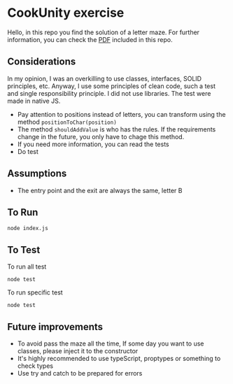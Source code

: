 # CookUnity exercise

Hello, in this repo you find the solution of a letter maze.
For further information, you can check the [PDF](https://github.com/mazcuiFede/CookUnity/blob/main/CookUnity_Technical_Test.pdf) included in this repo.

## Considerations

In my opinion, I was an overkilling to use classes, interfaces, SOLID principles, etc. Anyway, I use some principles of clean code, such a test and single responsibility principle.
I did not use libraries. The test were made in native JS.

- Pay attention to positions instead of letters, you can transform using the method ```positionToChar(position)```
- The method ```shouldAddValue``` is who has the rules. If the requirements change in the future, you only have to chage this method.
- If you need more information, you can read the tests
- Do test

## Assumptions

- The entry point and the exit are always the same, letter B

## To Run

```node index.js```

## To Test

To run all test

```node test```

To run specific test

```node test```

## Future improvements

- To avoid pass the maze all the time, If some day you want to use classes, please inject it to the constructor
- It's highly recommended to use typeScript, proptypes or something to check types
- Use try and catch to be prepared for errors
